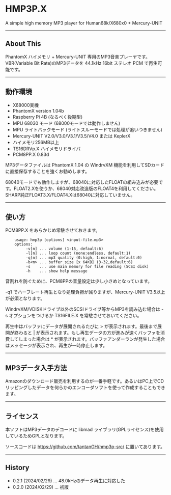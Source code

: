 # HMP3P.X

A simple high memory MP3 player for Human68k/X680x0 + Mercury-UNIT

---

## About This

PhantomX ハイメモリ + Mercury-UNIT 専用のMP3音楽プレーヤです。
VBR(Variable Bit Rate)のMP3データを 44.1kHz 16bit ステレオ PCM で再生可能です。

---

## 動作環境

* X68000実機
* PhantomX version 1.04b
* Raspberry Pi 4B (なるべく後期型)
* MPU 68030 モード (68000モードでは動作しません)
* MPU ライトバックモード (ライトスルーモードでは処理が追いつきません)
* Mercury-UNIT V2.0/V3.0/V3.1/V3.5/V4.0 または KeplerX
* ハイメモリ256MB以上
* TS16DRVp.X ハイメモリドライバ
* PCM8PP.X 0.83d

MP3データファイルは PhantomX 1.04 の WindrvXM 機能を利用してSDカードに直接保存することを強くお勧めします。

68040モードでも動作しますが、68040に対応したFLOATの組み込みが必要です。FLOAT2.Xを使うか、68040対応改造版のFLOAT4を利用してください。SHARP純正FLOAT3.X/FLOAT4.Xは68040に対応していません。

---

## 使い方

PCM8PP.X をあらかじめ常駐させておきます。

        usage: hmp3p [options] <input-file.mp3>
        options:
             -v[n] ... volume (1-15, default:6)
             -l[n] ... loop count (none:endless, default:1)
             -q[n] ... mp3 quality (0:high, 1:normal, default:0)
             -b<n> ... buffer size [x 64KB] (3-32,default:6)
             -s    ... use main memory for file reading (SCSI disk)
             -h    ... show help message

音割れを防ぐために、PCM8PPの音量設定は少し小さめとなっています。

-q1 でハーフレート再生となり処理負担が減りますが、Mercury-UNIT V3.5以上が必須となります。

WindrvXM/VDISKドライブ以外のSCSIドライブ等からMP3を読み込む場合は -s オプションをつけるか TS16FILE.X を常駐させておいてください。

再生中はバッファにデータが展開されるたびに > が表示されます。最後まで展開が終わると | が表示されます。もし再生データの方が進みが速くバッファを消費してしまった場合は * が表示されます。バッファアンダーランが発生した場合はメッセージが表示され、再生が一時停止します。

---

## MP3データ入手方法

Amazonのダウンロード販売を利用するのが一番手軽です。あるいはPC上でCDリッピングしたデータを何らかのエンコーダソフトを使って作成することもできます。

---

## ライセンス

本ソフトはMP3データのデコードに libmad ライブラリ(GPLライセンス)を使用しているためGPLとなります。

ソースコードは https://github.com/tantanGH/hmp3p-src/ に置いてあります。

---

## History

* 0.2.1 (2024/02/29) ... 48.0kHzのデータ再生に対応した
* 0.2.0 (2024/02/29) ... 初版
